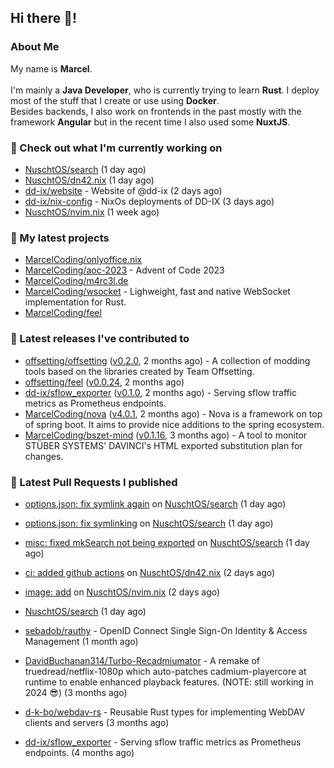 ## Hi there 👋!




### About Me

My name is **Marcel**.
<br><br>
I'm mainly a **Java Developer**, who is currently trying to learn **Rust**. I deploy most of the stuff that I create or use using **Docker**.
<br>
Besides backends, I also work on frontends in the past mostly with the framework **Angular** but in the recent time I also used some **NuxtJS**. 



### 👷 Check out what I'm currently working on

- [NuschtOS/search](https://github.com/NuschtOS/search) (1 day ago)
- [NuschtOS/dn42.nix](https://github.com/NuschtOS/dn42.nix) (1 day ago)
- [dd-ix/website](https://github.com/dd-ix/website) - Website of @dd-ix (2 days ago)
- [dd-ix/nix-config](https://github.com/dd-ix/nix-config) - NixOs deployments of DD-IX (3 days ago)
- [NuschtOS/nvim.nix](https://github.com/NuschtOS/nvim.nix) (1 week ago)

### 🌱 My latest projects

- [MarcelCoding/onlyoffice.nix](https://github.com/MarcelCoding/onlyoffice.nix)
- [MarcelCoding/aoc-2023](https://github.com/MarcelCoding/aoc-2023) - Advent of Code 2023
- [MarcelCoding/m4rc3l.de](https://github.com/MarcelCoding/m4rc3l.de)
- [MarcelCoding/wsocket](https://github.com/MarcelCoding/wsocket) - Lighweight, fast and native WebSocket implementation for Rust.
- [MarcelCoding/feel](https://github.com/MarcelCoding/feel)

### 🔭 Latest releases I've contributed to

- [offsetting/offsetting](https://github.com/offsetting/offsetting) ([v0.2.0](https://github.com/offsetting/offsetting/releases/tag/v0.2.0), 2 months ago) - A collection of modding tools based on the libraries created by Team Offsetting.
- [offsetting/feel](https://github.com/offsetting/feel) ([v0.0.24](https://github.com/offsetting/feel/releases/tag/v0.0.24), 2 months ago)
- [dd-ix/sflow_exporter](https://github.com/dd-ix/sflow_exporter) ([v0.1.0](https://github.com/dd-ix/sflow_exporter/releases/tag/v0.1.0), 2 months ago) - Serving sflow traffic metrics as Prometheus endpoints.
- [MarcelCoding/nova](https://github.com/MarcelCoding/nova) ([v4.0.1](https://github.com/MarcelCoding/nova/releases/tag/v4.0.1), 2 months ago) - Nova is a framework on top of spring boot. It aims to provide nice additions to the spring ecosystem.
- [MarcelCoding/bszet-mind](https://github.com/MarcelCoding/bszet-mind) ([v0.1.16](https://github.com/MarcelCoding/bszet-mind/releases/tag/v0.1.16), 3 months ago) - A tool to monitor STÜBER SYSTEMS&#39; DAVINCI&#39;s HTML exported substitution plan for changes.

### 🔨 Latest Pull Requests I published

- [options.json: fix symlink again](https://github.com/NuschtOS/search/pull/3) on [NuschtOS/search](https://github.com/NuschtOS/search) (1 day ago)
- [options.json: fix symlinking](https://github.com/NuschtOS/search/pull/2) on [NuschtOS/search](https://github.com/NuschtOS/search) (1 day ago)
- [misc: fixed mkSearch not being exported](https://github.com/NuschtOS/search/pull/1) on [NuschtOS/search](https://github.com/NuschtOS/search) (1 day ago)
- [ci: added github actions](https://github.com/NuschtOS/dn42.nix/pull/1) on [NuschtOS/dn42.nix](https://github.com/NuschtOS/dn42.nix) (2 days ago)
- [image: add](https://github.com/NuschtOS/nvim.nix/pull/3) on [NuschtOS/nvim.nix](https://github.com/NuschtOS/nvim.nix) (2 days ago)

- [NuschtOS/search](https://github.com/NuschtOS/search) (1 day ago)
- [sebadob/rauthy](https://github.com/sebadob/rauthy) - OpenID Connect Single Sign-On Identity &amp; Access Management (1 month ago)
- [DavidBuchanan314/Turbo-Recadmiumator](https://github.com/DavidBuchanan314/Turbo-Recadmiumator) - A remake of truedread/netflix-1080p which auto-patches cadmium-playercore at runtime to enable enhanced playback features. (NOTE: still working in 2024 😎) (3 months ago)
- [d-k-bo/webdav-rs](https://github.com/d-k-bo/webdav-rs) - Reusable Rust types for implementing WebDAV clients and servers (3 months ago)
- [dd-ix/sflow_exporter](https://github.com/dd-ix/sflow_exporter) - Serving sflow traffic metrics as Prometheus endpoints. (4 months ago)
